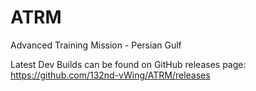 # ATRM
Advanced Training Mission - Persian Gulf

Latest Dev Builds can be found on GitHub releases page: https://github.com/132nd-vWing/ATRM/releases
